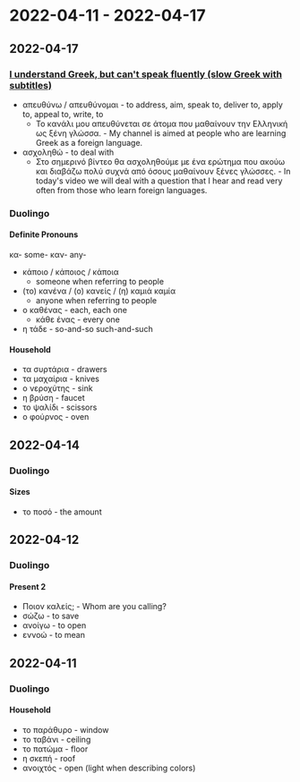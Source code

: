 # 2022-04-11 - 2022-04-17

## 2022-04-17

### [I understand Greek, but can't speak fluently (slow Greek with subtitles)](https://www.youtube.com/watch?v=lu9ymADY0y4)

* απευθύνω / απευθύνομαι - to address, aim, speak to, deliver to, apply to, appeal to, write, to
  * Το κανάλι μου απευθύνεται σε άτομα που μαθαίνουν την Ελληνική ως ξένη γλώσσα. - My channel is aimed at people who are learning Greek as a foreign language.
* ασχοληθώ - to deal with
  * Στο σημερινό βίντεο θα ασχοληθούμε με ένα ερώτημα που ακούω και διαβάζω πολύ συχνά από όσους μαθαίνουν ξένες γλώσσες. - In today's video we will deal with a question that I hear and read very often from those who learn foreign languages.

### Duolingo

#### Definite Pronouns

κα- some-
καν- any-

* κάποιο / κάποιος / κάποια
  * someone when referring to people
* (το) κανένα / (ο) κανείς / (η) καμιά καμία
  * anyone when referring to people
* ο καθένας - each, each one
  * κάθε ένας - every one
* η τάδε - so-and-so such-and-such

#### Household

* τα συρτάρια - drawers
* τα μαχαίρια - knives
* ο νεροχύτης - sink
* η βρύση - faucet
* το ψαλίδι - scissors
* ο φούρνος - oven

## 2022-04-14

### Duolingo

#### Sizes

* το ποσό - the amount

## 2022-04-12

### Duolingo

#### Present 2

* Ποιον καλείς; - Whom are you calling?
* σώζω - to save
* ανοίγω - to open
* εννοώ - to mean

## 2022-04-11

### Duolingo

#### Household

* το παράθυρο - window
* το ταβάνι - ceiling
* το πατώμα - floor
* η σκεπή - roof
* ανοιχτός - open (light when describing colors)
